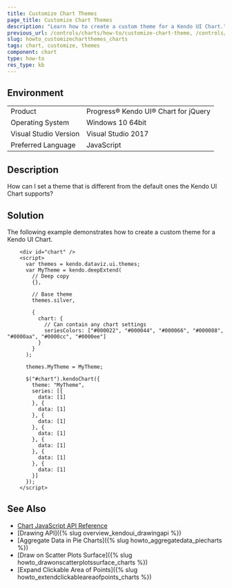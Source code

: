 ```yaml
---
title: Customize Chart Themes
page_title: Customize Chart Themes
description: "Learn how to create a custom theme for a Kendo UI Chart."
previous_url: /controls/charts/how-to/customize-chart-theme, /controls/charts/how-to/appearance/customize-chart-theme
slug: howto_customizechartthemes_charts
tags: chart, customize, themes
component: chart
type: how-to
res_type: kb
---
```


## Environment

<table>
 <tr>
  <td>Product</td>
  <td>Progress® Kendo UI® Chart for jQuery</td>
 </tr>
 <tr>
  <td>Operating System</td>
  <td>Windows 10 64bit</td>
 </tr>
 <tr>
  <td>Visual Studio Version</td>
  <td>Visual Studio 2017</td>
 </tr>
 <tr>
  <td>Preferred Language</td>
  <td>JavaScript</td>
 </tr>
</table>

## Description

How can I set a theme that is different from the default ones the Kendo UI Chart supports?

## Solution

The following example demonstrates how to create a custom theme for a Kendo UI Chart.

```dojo
    <div id="chart" />
    <script>
      var themes = kendo.dataviz.ui.themes;
      var MyTheme = kendo.deepExtend(
        // Deep copy
        {},

        // Base theme      
        themes.silver,

        {
          chart: {
            // Can contain any chart settings
            seriesColors: ["#000022", "#000044", "#000066", "#000088", "#0000aa", "#0000cc", "#0000ee"]
          }
        }
      );

      themes.MyTheme = MyTheme;

      $("#chart").kendoChart({
        theme: "MyTheme",
        series: [{
          data: [1]
        }, {
          data: [1]
        }, {
          data: [1]
        }, {
          data: [1]
        }, {
          data: [1]
        }, {
          data: [1]
        }, {
          data: [1]
        }]
      });
    </script>
```

## See Also

* [Chart JavaScript API Reference](/api/javascript/dataviz/ui/chart)
* [Drawing API]({% slug overview_kendoui_drawingapi %})
* [Aggregate Data in Pie Charts]({% slug howto_aggregatedata_piecharts %})
* [Draw on Scatter Plots Surface]({% slug howto_drawonscatterplotssurface_charts %})
* [Expand Clickable Area of Points]({% slug howto_extendclickableareaofpoints_charts %})
